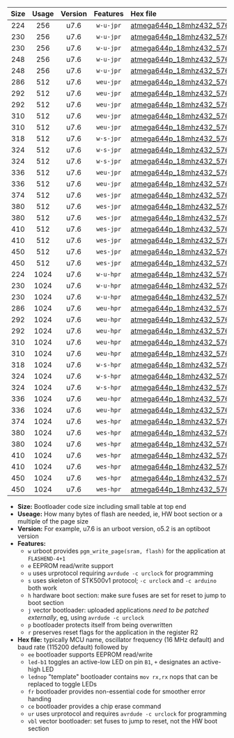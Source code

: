|Size|Usage|Version|Features|Hex file|
|:-:|:-:|:-:|:-:|:--|
|224|256|u7.6|`w-u-jpr`|[atmega644p_18mhz432_57600bps_ur_vbl.hex](https://raw.githubusercontent.com/stefanrueger/urboot/main/atmega644p_18mhz432_57600bps_ur_vbl.hex)|
|230|256|u7.6|`w-u-jpr`|[atmega644p_18mhz432_57600bps_led+b0_ur_vbl.hex](https://raw.githubusercontent.com/stefanrueger/urboot/main/atmega644p_18mhz432_57600bps_led+b0_ur_vbl.hex)|
|230|256|u7.6|`w-u-jpr`|[atmega644p_18mhz432_57600bps_lednop_ur_vbl.hex](https://raw.githubusercontent.com/stefanrueger/urboot/main/atmega644p_18mhz432_57600bps_lednop_ur_vbl.hex)|
|248|256|u7.6|`w-u-jpr`|[atmega644p_18mhz432_57600bps_led+b0_fr_ur_vbl.hex](https://raw.githubusercontent.com/stefanrueger/urboot/main/atmega644p_18mhz432_57600bps_led+b0_fr_ur_vbl.hex)|
|248|256|u7.6|`w-u-jpr`|[atmega644p_18mhz432_57600bps_lednop_fr_ur_vbl.hex](https://raw.githubusercontent.com/stefanrueger/urboot/main/atmega644p_18mhz432_57600bps_lednop_fr_ur_vbl.hex)|
|286|512|u7.6|`weu-jpr`|[atmega644p_18mhz432_57600bps_ee_ur_vbl.hex](https://raw.githubusercontent.com/stefanrueger/urboot/main/atmega644p_18mhz432_57600bps_ee_ur_vbl.hex)|
|292|512|u7.6|`weu-jpr`|[atmega644p_18mhz432_57600bps_ee_led+b0_ur_vbl.hex](https://raw.githubusercontent.com/stefanrueger/urboot/main/atmega644p_18mhz432_57600bps_ee_led+b0_ur_vbl.hex)|
|292|512|u7.6|`weu-jpr`|[atmega644p_18mhz432_57600bps_ee_lednop_ur_vbl.hex](https://raw.githubusercontent.com/stefanrueger/urboot/main/atmega644p_18mhz432_57600bps_ee_lednop_ur_vbl.hex)|
|310|512|u7.6|`weu-jpr`|[atmega644p_18mhz432_57600bps_ee_led+b0_fr_ur_vbl.hex](https://raw.githubusercontent.com/stefanrueger/urboot/main/atmega644p_18mhz432_57600bps_ee_led+b0_fr_ur_vbl.hex)|
|310|512|u7.6|`weu-jpr`|[atmega644p_18mhz432_57600bps_ee_lednop_fr_ur_vbl.hex](https://raw.githubusercontent.com/stefanrueger/urboot/main/atmega644p_18mhz432_57600bps_ee_lednop_fr_ur_vbl.hex)|
|318|512|u7.6|`w-s-jpr`|[atmega644p_18mhz432_57600bps_vbl.hex](https://raw.githubusercontent.com/stefanrueger/urboot/main/atmega644p_18mhz432_57600bps_vbl.hex)|
|324|512|u7.6|`w-s-jpr`|[atmega644p_18mhz432_57600bps_led+b0_vbl.hex](https://raw.githubusercontent.com/stefanrueger/urboot/main/atmega644p_18mhz432_57600bps_led+b0_vbl.hex)|
|324|512|u7.6|`w-s-jpr`|[atmega644p_18mhz432_57600bps_lednop_vbl.hex](https://raw.githubusercontent.com/stefanrueger/urboot/main/atmega644p_18mhz432_57600bps_lednop_vbl.hex)|
|336|512|u7.6|`weu-jpr`|[atmega644p_18mhz432_57600bps_ee_led+b0_fr_ce_ur_vbl.hex](https://raw.githubusercontent.com/stefanrueger/urboot/main/atmega644p_18mhz432_57600bps_ee_led+b0_fr_ce_ur_vbl.hex)|
|336|512|u7.6|`weu-jpr`|[atmega644p_18mhz432_57600bps_ee_lednop_fr_ce_ur_vbl.hex](https://raw.githubusercontent.com/stefanrueger/urboot/main/atmega644p_18mhz432_57600bps_ee_lednop_fr_ce_ur_vbl.hex)|
|374|512|u7.6|`wes-jpr`|[atmega644p_18mhz432_57600bps_ee_vbl.hex](https://raw.githubusercontent.com/stefanrueger/urboot/main/atmega644p_18mhz432_57600bps_ee_vbl.hex)|
|380|512|u7.6|`wes-jpr`|[atmega644p_18mhz432_57600bps_ee_led+b0_vbl.hex](https://raw.githubusercontent.com/stefanrueger/urboot/main/atmega644p_18mhz432_57600bps_ee_led+b0_vbl.hex)|
|380|512|u7.6|`wes-jpr`|[atmega644p_18mhz432_57600bps_ee_lednop_vbl.hex](https://raw.githubusercontent.com/stefanrueger/urboot/main/atmega644p_18mhz432_57600bps_ee_lednop_vbl.hex)|
|410|512|u7.6|`wes-jpr`|[atmega644p_18mhz432_57600bps_ee_led+b0_fr_vbl.hex](https://raw.githubusercontent.com/stefanrueger/urboot/main/atmega644p_18mhz432_57600bps_ee_led+b0_fr_vbl.hex)|
|410|512|u7.6|`wes-jpr`|[atmega644p_18mhz432_57600bps_ee_lednop_fr_vbl.hex](https://raw.githubusercontent.com/stefanrueger/urboot/main/atmega644p_18mhz432_57600bps_ee_lednop_fr_vbl.hex)|
|450|512|u7.6|`wes-jpr`|[atmega644p_18mhz432_57600bps_ee_led+b0_fr_ce_vbl.hex](https://raw.githubusercontent.com/stefanrueger/urboot/main/atmega644p_18mhz432_57600bps_ee_led+b0_fr_ce_vbl.hex)|
|450|512|u7.6|`wes-jpr`|[atmega644p_18mhz432_57600bps_ee_lednop_fr_ce_vbl.hex](https://raw.githubusercontent.com/stefanrueger/urboot/main/atmega644p_18mhz432_57600bps_ee_lednop_fr_ce_vbl.hex)|
|224|1024|u7.6|`w-u-hpr`|[atmega644p_18mhz432_57600bps_ur.hex](https://raw.githubusercontent.com/stefanrueger/urboot/main/atmega644p_18mhz432_57600bps_ur.hex)|
|230|1024|u7.6|`w-u-hpr`|[atmega644p_18mhz432_57600bps_led+b0_ur.hex](https://raw.githubusercontent.com/stefanrueger/urboot/main/atmega644p_18mhz432_57600bps_led+b0_ur.hex)|
|230|1024|u7.6|`w-u-hpr`|[atmega644p_18mhz432_57600bps_lednop_ur.hex](https://raw.githubusercontent.com/stefanrueger/urboot/main/atmega644p_18mhz432_57600bps_lednop_ur.hex)|
|286|1024|u7.6|`weu-hpr`|[atmega644p_18mhz432_57600bps_ee_ur.hex](https://raw.githubusercontent.com/stefanrueger/urboot/main/atmega644p_18mhz432_57600bps_ee_ur.hex)|
|292|1024|u7.6|`weu-hpr`|[atmega644p_18mhz432_57600bps_ee_led+b0_ur.hex](https://raw.githubusercontent.com/stefanrueger/urboot/main/atmega644p_18mhz432_57600bps_ee_led+b0_ur.hex)|
|292|1024|u7.6|`weu-hpr`|[atmega644p_18mhz432_57600bps_ee_lednop_ur.hex](https://raw.githubusercontent.com/stefanrueger/urboot/main/atmega644p_18mhz432_57600bps_ee_lednop_ur.hex)|
|310|1024|u7.6|`weu-hpr`|[atmega644p_18mhz432_57600bps_ee_led+b0_fr_ur.hex](https://raw.githubusercontent.com/stefanrueger/urboot/main/atmega644p_18mhz432_57600bps_ee_led+b0_fr_ur.hex)|
|310|1024|u7.6|`weu-hpr`|[atmega644p_18mhz432_57600bps_ee_lednop_fr_ur.hex](https://raw.githubusercontent.com/stefanrueger/urboot/main/atmega644p_18mhz432_57600bps_ee_lednop_fr_ur.hex)|
|318|1024|u7.6|`w-s-hpr`|[atmega644p_18mhz432_57600bps.hex](https://raw.githubusercontent.com/stefanrueger/urboot/main/atmega644p_18mhz432_57600bps.hex)|
|324|1024|u7.6|`w-s-hpr`|[atmega644p_18mhz432_57600bps_led+b0.hex](https://raw.githubusercontent.com/stefanrueger/urboot/main/atmega644p_18mhz432_57600bps_led+b0.hex)|
|324|1024|u7.6|`w-s-hpr`|[atmega644p_18mhz432_57600bps_lednop.hex](https://raw.githubusercontent.com/stefanrueger/urboot/main/atmega644p_18mhz432_57600bps_lednop.hex)|
|336|1024|u7.6|`weu-hpr`|[atmega644p_18mhz432_57600bps_ee_led+b0_fr_ce_ur.hex](https://raw.githubusercontent.com/stefanrueger/urboot/main/atmega644p_18mhz432_57600bps_ee_led+b0_fr_ce_ur.hex)|
|336|1024|u7.6|`weu-hpr`|[atmega644p_18mhz432_57600bps_ee_lednop_fr_ce_ur.hex](https://raw.githubusercontent.com/stefanrueger/urboot/main/atmega644p_18mhz432_57600bps_ee_lednop_fr_ce_ur.hex)|
|374|1024|u7.6|`wes-hpr`|[atmega644p_18mhz432_57600bps_ee.hex](https://raw.githubusercontent.com/stefanrueger/urboot/main/atmega644p_18mhz432_57600bps_ee.hex)|
|380|1024|u7.6|`wes-hpr`|[atmega644p_18mhz432_57600bps_ee_led+b0.hex](https://raw.githubusercontent.com/stefanrueger/urboot/main/atmega644p_18mhz432_57600bps_ee_led+b0.hex)|
|380|1024|u7.6|`wes-hpr`|[atmega644p_18mhz432_57600bps_ee_lednop.hex](https://raw.githubusercontent.com/stefanrueger/urboot/main/atmega644p_18mhz432_57600bps_ee_lednop.hex)|
|410|1024|u7.6|`wes-hpr`|[atmega644p_18mhz432_57600bps_ee_led+b0_fr.hex](https://raw.githubusercontent.com/stefanrueger/urboot/main/atmega644p_18mhz432_57600bps_ee_led+b0_fr.hex)|
|410|1024|u7.6|`wes-hpr`|[atmega644p_18mhz432_57600bps_ee_lednop_fr.hex](https://raw.githubusercontent.com/stefanrueger/urboot/main/atmega644p_18mhz432_57600bps_ee_lednop_fr.hex)|
|450|1024|u7.6|`wes-hpr`|[atmega644p_18mhz432_57600bps_ee_led+b0_fr_ce.hex](https://raw.githubusercontent.com/stefanrueger/urboot/main/atmega644p_18mhz432_57600bps_ee_led+b0_fr_ce.hex)|
|450|1024|u7.6|`wes-hpr`|[atmega644p_18mhz432_57600bps_ee_lednop_fr_ce.hex](https://raw.githubusercontent.com/stefanrueger/urboot/main/atmega644p_18mhz432_57600bps_ee_lednop_fr_ce.hex)|

- **Size:** Bootloader code size including small table at top end
- **Useage:** How many bytes of flash are needed, ie, HW boot section or a multiple of the page size
- **Version:** For example, u7.6 is an urboot version, o5.2 is an optiboot version
- **Features:**
  + `w` urboot provides `pgm_write_page(sram, flash)` for the application at `FLASHEND-4+1`
  + `e` EEPROM read/write support
  + `u` uses urprotocol requiring `avrdude -c urclock` for programming
  + `s` uses skeleton of STK500v1 protocol; `-c urclock` and `-c arduino` both work
  + `h` hardware boot section: make sure fuses are set for reset to jump to boot section
  + `j` vector bootloader: uploaded applications *need to be patched externally*, eg, using `avrdude -c urclock`
  + `p` bootloader protects itself from being overwritten
  + `r` preserves reset flags for the application in the register R2
- **Hex file:** typically MCU name, oscillator frequency (16 MHz default) and baud rate (115200 default) followed by
  + `ee` bootloader supports EEPROM read/write
  + `led-b1` toggles an active-low LED on pin `B1`, `+` designates an active-high LED
  + `lednop` "template" bootloader contains `mov rx,rx` nops that can be replaced to toggle LEDs
  + `fr` bootloader provides non-essential code for smoother error handing
  + `ce` bootloader provides a chip erase command
  + `ur` uses urprotocol and requires `avrdude -c urclock` for programming
  + `vbl` vector bootloader: set fuses to jump to reset, not the HW boot section
